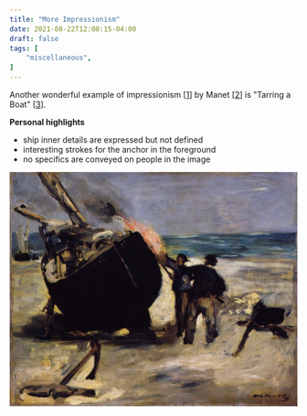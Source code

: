 ```yaml
---
title: "More Impressionism"
date: 2021-08-22T12:00:15-04:00
draft: false
tags: [
	"miscellaneous",
]
---
```

Another wonderful example of impressionism [[1](https://en.wikipedia.org/wiki/Impressionism "Impressionism - Wikipedia")] by Manet [[2](https://en.wikipedia.org/wiki/Édouard_Manet "Edouard Manet - Wikipedia")] is "Tarring a Boat" [[3](https://en.wikipedia.org/wiki/Tarring_a_Boat "Tarring a Boat - Wikipedia")].

**Personal highlights**

- ship inner details are expressed but not defined
- interesting strokes for the anchor in the foreground
- no specifics are conveyed on people in the image

![Tarring a Boat](/notes/tarring-a-boat.jpg)
